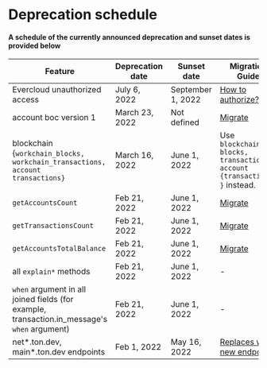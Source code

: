# Deprecation schedule

#### A schedule of the currently announced deprecation and sunset dates is provided below

| Feature                                                                                                                          | Deprecation date | Sunset date       | Migration Guide                                                                              |
| -------------------------------------------------------------------------------------------------------------------------------- | ---------------- | ----------------- | -------------------------------------------------------------------------------------------- |
| Evercloud unauthorized access                                                                                                    | July 6, 2022     | September 1, 2022 | [How to authorize?](../../products/evercloud/get-started.md)                                 |
| account boc version 1                                                                                                            | March 23, 2022   | Not defined       | [Migrate](migration-guides.md#migrate\_stats)                                                |
| <p>blockchain {<code>workchain_blocks,</code> <br><code>workchain_transactions,</code><br><code>account transactions}</code></p> | March 16, 2022   | June 1, 2022      | Use `blockchain{ blocks, transactions, account {transactions} }` instead.                    |
| `getAccountsCount`                                                                                                               | Feb 21, 2022     | June 1, 2022      | [Migrate](migration-guides.md#migrate\_stats-1)                                              |
| `getTransactionsCount`                                                                                                           | Feb 21, 2022     | June 1, 2022      | [Migrate](migration-guides.md#migrate\_stats-1)                                              |
| `getAccountsTotalBalance`                                                                                                        | Feb 21, 2022     | June 1, 2022      | [Migrate](migration-guides.md#migrate\_stats-1)                                              |
| all `explain*` methods                                                                                                           | Feb 21, 2022     | June 1, 2022      | -                                                                                            |
| `when` argument in all joined fields (for example, transaction.in\_message's `when` argument)                                    | Feb 21, 2022     | June 1, 2022      | -                                                                                            |
| net\*.ton.dev, main\*.ton.dev endpoints                                                                                          | Feb 1, 2022      | May 16, 2022      | [Replaces with new endpoints ](../../products/evercloud/networks-endpoints.md#endpoint-list) |
